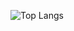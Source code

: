![Top Langs](https://github-readme-stats.vercel.app/api/top-langs/?username=themarcusmin&layout=compact&langs_count=8)

